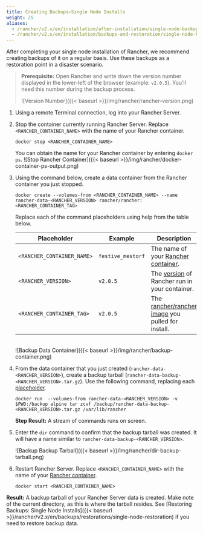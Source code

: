 ```yaml
---
title: Creating Backups—Single Node Installs
weight: 25
aliases:
  - /rancher/v2.x/en/installation/after-installation/single-node-backup-and-restoration/
  - /rancher/v2.x/en/installation/backups-and-restoration/single-node-backup-and-restoration/
---
```


After completing your single node installation of Rancher, we recommend creating backups of it on a regular basis. Use these backups as a restoration point in a disaster scenario.

<a id="prereq"></a>

>**Prerequisite:** Open Rancher and write down the version number displayed in the lower-left of the browser (example: `v2.0.5`). You'll need this number during the backup process.
>
>![Version Number]({{< baseurl >}}/img/rancher/rancher-version.png)

1. Using a remote Terminal connection, log into your Rancher Server.

1. Stop the container currently running Rancher Server. Replace `<RANCHER_CONTAINER_NAME>` with the name of your Rancher container.

    ```
    docker stop <RANCHER_CONTAINER_NAME>
    ```
    <a id="placeholders"></a>You can obtain the name for your Rancher container by entering `docker ps`.
    ![Stop Rancher Container]({{< baseurl >}}/img/rancher/docker-container-ps-output.png)

1. <a id="backup"></a>Using the command below, create a data container from the Rancher container you just stopped.

    ```
    docker create --volumes-from <RANCHER_CONTAINER_NAME> --name rancher-data-<RANCHER_VERSION> rancher/rancher:<RANCHER_CONTAINER_TAG>
    ```

    Replace each of the command placeholders using help from the table below.

    <a id="ref-table"></a>

    Placeholder | Example | Description
    ---------|----------|---------
    `<RANCHER_CONTAINER_NAME>` | `festive_mestorf` | The name of your [Rancher container](#placeholders).
    `<RANCHER_VERSION>` | `v2.0.5` | The [version](#prereq) of Rancher run in your container.
    `<RANCHER_CONTAINER_TAG>` | `v2.0.5` | The [rancher/rancher image](#placeholders) you pulled for install.
    <br/>
    ![Backup Data Container]({{< baseurl >}}/img/rancher/backup-container.png)

1. <a id="tarball"></a>From the data container that you just created (`rancher-data-<RANCHER_VERSION>`), create a backup tarball (`rancher-data-backup-<RANCHER_VERSION>.tar.gz`). Use the following command, replacing each [placeholder](#ref-table).

    ```
    docker run  --volumes-from rancher-data-<RANCHER_VERSION> -v $PWD:/backup alpine tar zcvf /backup/rancher-data-backup-<RANCHER_VERSION>.tar.gz /var/lib/rancher
    ```

    **Step Result:** A stream of commands runs on screen.

1. Enter the `dir` command to confirm that the backup tarball was created. It will have a name similar to `rancher-data-backup-<RANCHER_VERSION>`.

    ![Backup Backup Tarball]({{< baseurl >}}/img/rancher/dir-backup-tarball.png)

1. Restart Rancher Server. Replace `<RANCHER_CONTAINER_NAME>` with the name of your [Rancher container](#placeholders).

    ```
    docker start <RANCHER_CONTAINER_NAME>
    ```

**Result:** A backup tarball of your Rancher Server data is created. Make note of the current directory, as this is where the tarball resides. See [Restoring Backups: Single Node Installs]({{< baseurl >}}/rancher/v2.x/en/backups/restorations/single-node-restoration) if you need to restore backup data.

